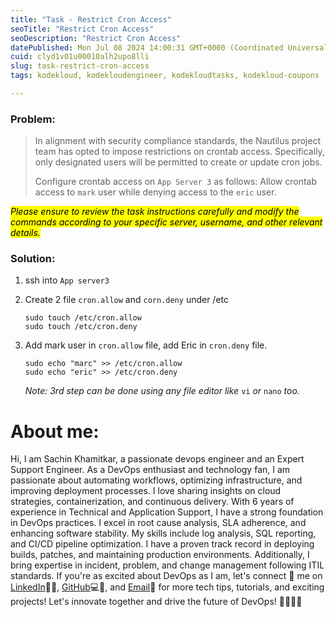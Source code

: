 ```yaml
---
title: "Task - Restrict Cron Access"
seoTitle: "Restrict Cron Access"
seoDescription: "Restrict Cron Access"
datePublished: Mon Jul 08 2024 14:00:31 GMT+0000 (Coordinated Universal Time)
cuid: clyd1v01u00010alh2upo8lli
slug: task-restrict-cron-access
tags: kodekloud, kodekloudengineer, kodekloudtasks, kodekloud-coupons

---
```


### Problem:

> In alignment with security compliance standards, the Nautilus project team has opted to impose restrictions on crontab access. Specifically, only designated users will be permitted to create or update cron jobs.
> 
> Configure crontab access on `App Server 3` as follows: Allow crontab access to `mark` user while denying access to the `eric` user.

*<mark>Please ensure to review the task instructions carefully and modify the commands according to your specific server, username, and other relevant details.</mark>*

### Solution:

1. ssh into `App server3`
    
2. Create 2 file `cron.allow` and `corn.deny` under /etc
    
    ```plaintext
    sudo touch /etc/cron.allow
    sudo touch /etc/cron.deny
    ```
    
3. Add mark user in `cron.allow` file, add Eric in `cron.deny` file.
    
    ```plaintext
    sudo echo "marc" >> /etc/cron.allow
    sudo echo "eric" >> /etc/cron.deny
    ```
    
    *Note: 3rd step can be done using any file editor like* `vi` *or* `nano` *too.*
    

# About me:

Hi, I am Sachin Khamitkar, a passionate devops engineer and an Expert Support Engineer. As a DevOps enthusiast and technology fan, I am passionate about automating workflows, optimizing infrastructure, and improving deployment processes. I love sharing insights on cloud strategies, containerization, and continuous delivery. With 6 years of experience in Technical and Application Support, I have a strong foundation in DevOps practices. I excel in root cause analysis, SLA adherence, and enhancing software stability. My skills include log analysis, SQL reporting, and CI/CD pipeline optimization. I have a proven track record in deploying builds, patches, and maintaining production environments. Additionally, I bring expertise in incident, problem, and change management following ITIL standards. If you're as excited about DevOps as I am, let's connect 🌟 me on [LinkedIn](https://www.linkedin.com/in/sachin-khamitkar)🔗💼, [GitHub](https://github.com/sachin-2-github)💻🔗, and [Email](mailto:sachin.bmp@gmail.com)📧 for more tech tips, tutorials, and exciting projects! Let's innovate together and drive the future of DevOps! 🚀👩‍💻💡